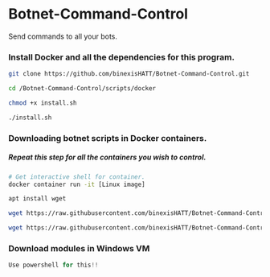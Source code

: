 # Botnet-Command-Control
Send commands to all your bots.

### Install Docker and all the dependencies for this program.
```bash
git clone https://github.com/binexisHATT/Botnet-Command-Control.git

cd /Botnet-Command-Control/scripts/docker

chmod +x install.sh

./install.sh
```
### Downloading botnet scripts in Docker containers.
##### Repeat this step for all the containers you wish to control.
```bash
# Get interactive shell for container.
docker container run -it [Linux image]

apt install wget

wget https://raw.githubusercontent.com/binexisHATT/Botnet-Command-Control/master/scripts/cc.py

wget https://raw.githubusercontent.com/binexisHATT/Botnet-Command-Control/master/scripts/install/install.sh
```

### Download modules in Windows VM
```powershell
Use powershell for this!!
```
